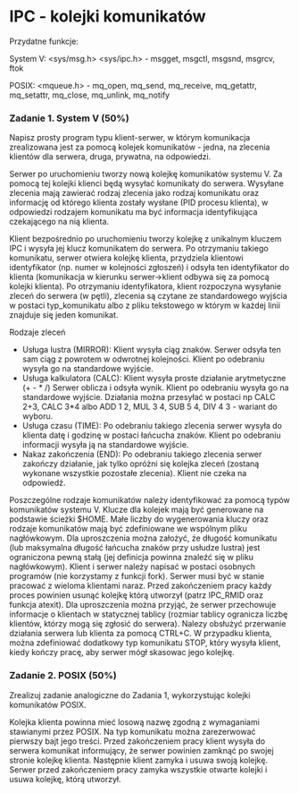 # IPC - kolejki komunikatów

Przydatne funkcje:

System V: <sys/msg.h> <sys/ipc.h> - msgget, msgctl, msgsnd, msgrcv, ftok

POSIX: <mqueue.h> - mq_open, mq_send, mq_receive, mq_getattr, mq_setattr, mq_close, mq_unlink, mq_notify

### Zadanie 1. System V (50%)

Napisz prosty program typu klient-serwer, w którym komunikacja zrealizowana jest za pomocą kolejek komunikatów - jedna, na zlecenia klientów dla serwera, druga, prywatna, na odpowiedzi.

Serwer po uruchomieniu tworzy nową kolejkę komunikatów systemu V. Za pomocą tej kolejki klienci będą wysyłać komunikaty do serwera. Wysyłane zlecenia mają zawierać rodzaj zlecenia jako rodzaj komunikatu oraz informację od którego klienta zostały wysłane (PID procesu klienta), w odpowiedzi rodzajem komunikatu ma być informacja identyfikująca czekającego na nią klienta.

Klient bezpośrednio po uruchomieniu tworzy kolejkę z unikalnym kluczem IPC  i wysyła jej klucz komunikatem do serwera. Po otrzymaniu takiego komunikatu, serwer otwiera kolejkę klienta, przydziela klientowi identyfikator (np. numer w kolejności zgłoszeń) i odsyła ten identyfikator do klienta (komunikacja w kierunku serwer->klient odbywa się za pomocą kolejki klienta). Po otrzymaniu identyfikatora, klient rozpoczyna wysyłanie zleceń do serwera (w pętli), zlecenia są czytane ze standardowego wyjścia w postaci typ_komunikatu albo z pliku tekstowego w którym w każdej linii znajduje się jeden komunikat.

Rodzaje zleceń
 - Usługa lustra (MIRROR): Klient wysyła ciąg znaków. Serwer odsyła ten sam ciąg z powrotem w odwrotnej kolejności. Klient po odebraniu wysyła go na standardowe wyjście.
 - Usługa kalkulatora (CALC): Klient wysyła proste działanie arytmetyczne (+ - * /) Serwer oblicza i odsyła wynik. Klient po odebraniu wysyła go na standardowe wyjście. Działania można przesyłać w postaci np CALC 2+3, CALC 3*4 albo ADD 1 2, MUL 3 4, SUB 5 4, DIV 4 3 - wariant do wyboru.
 - Usługa czasu (TIME): Po odebraniu takiego zlecenia serwer wysyła do klienta datę i godzinę w postaci łańcucha znaków. Klient po odebraniu informacji wysyła ją na standardowe wyjście.
 - Nakaz zakończenia (END): Po odebraniu takiego zlecenia serwer zakończy działanie, jak tylko opróżni się kolejka zleceń (zostaną wykonane wszystkie pozostałe zlecenia). Klient nie czeka na odpowiedź.
 
Poszczególne rodzaje komunikatów należy identyfikować za pomocą typów komunikatów systemu V. Klucze dla kolejek mają być generowane na podstawie ścieżki $HOME. Małe liczby do wygenerowania kluczy oraz rodzaje komunikatów mają być zdefiniowane we wspólnym pliku nagłówkowym. Dla uproszczenia można założyć, że długość komunikatu (lub maksymalna długość łańcucha znaków przy usłudze lustra) jest ograniczona pewną stałą (jej definicja powinna znaleźć się w pliku nagłówkowym).
Klient i serwer należy napisać w postaci osobnych programów (nie korzystamy z funkcji fork). Serwer musi być w stanie pracować z wieloma klientami naraz. Przed zakończeniem pracy każdy proces powinien usunąć kolejkę którą utworzył (patrz IPC_RMID oraz funkcja atexit). Dla uproszczenia można przyjąć, że serwer przechowuje informacje o klientach w statycznej tablicy (rozmiar tablicy ogranicza liczbę klientów, którzy mogą się zgłosić do serwera).
Nalezy obsłużyć przerwanie działania serwera lub klienta za pomocą CTRL+C. W przypadku klienta, można zdefiniować dodatkowy typ komunikatu STOP, który wysyła klient, kiedy kończy pracę, aby serwer mógł skasowac jego kolejkę.

### Zadanie 2. POSIX (50%)
Zrealizuj zadanie analogiczne do Zadania 1, wykorzystując kolejki komunikatów POSIX.

Kolejka klienta powinna mieć losową nazwę zgodną z wymaganiami stawianymi przez POSIX. Na typ komunikatu można zarezerwować pierwszy bajt jego treści. Przed zakończeniem pracy klient wysyła do serwera komunikat informujący, że serwer powinien zamknąć po swojej stronie kolejkę klienta. Następnie klient zamyka i usuwa swoją kolejkę. Serwer przed zakończeniem pracy zamyka wszystkie otwarte kolejki i usuwa kolejkę, którą utworzył.
